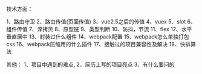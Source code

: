 <!--
 * @Descripttion: 
 * @version: 
 * @Author: yanan.zhao
 * @Date: 2021-03-10 18:08:37
 * @LastEditors: yanan.zhao
 * @LastEditTime: 2021-03-10 18:14:24
-->
技术方面：

1、路由守卫
2、路由传值(页面传值)
3、vue2.5之后的传值
4、vuex
5、slot
6、组件传值
7、深拷贝
8、原型链
9、类型判断
10、防抖，节流
11、flex
12、水平垂直居中
13、封装过什么组件
14、webpack配置
15、webpack怎么单独打包css
16、webpack压缩用的什么插件
17、接触过的项目兼容性及解决
18、快排算法



其他：
1、项目中遇到的难点,
2、简历上写的项目亮点
3、有什么要问的